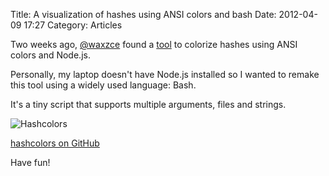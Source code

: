 Title: A visualization of hashes using ANSI colors and bash
Date: 2012-04-09 17:27
Category: Articles

Two weeks ago, [@waxzce](https://twitter.com/waxzce) found a [tool](https://github.com/bengl/node-hashcolors) to colorize hashes using ANSI colors and Node.js.


Personally, my laptop doesn't have Node.js installed so I wanted to remake this tool using a widely used language: Bash.


It's a tiny script that supports multiple arguments, files and strings.


![Hashcolors](/images/2012/04/hashcolors-screenshot.png)


[hashcolors on GitHub](https://github.com/Kdecherf/hashcolors)


Have fun!
